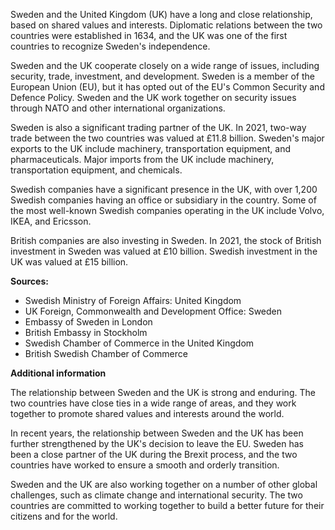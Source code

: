 Sweden and the United Kingdom (UK) have a long and close relationship, based on shared values and interests. Diplomatic relations between the two countries were established in 1634, and the UK was one of the first countries to recognize Sweden's independence.

Sweden and the UK cooperate closely on a wide range of issues, including security, trade, investment, and development. Sweden is a member of the European Union (EU), but it has opted out of the EU's Common Security and Defence Policy. Sweden and the UK work together on security issues through NATO and other international organizations.

Sweden is also a significant trading partner of the UK. In 2021, two-way trade between the two countries was valued at £11.8 billion. Sweden's major exports to the UK include machinery, transportation equipment, and pharmaceuticals. Major imports from the UK include machinery, transportation equipment, and chemicals.

Swedish companies have a significant presence in the UK, with over 1,200 Swedish companies having an office or subsidiary in the country. Some of the most well-known Swedish companies operating in the UK include Volvo, IKEA, and Ericsson.

British companies are also investing in Sweden. In 2021, the stock of British investment in Sweden was valued at £10 billion. Swedish investment in the UK was valued at £15 billion.

**Sources:**

- Swedish Ministry of Foreign Affairs: United Kingdom
- UK Foreign, Commonwealth and Development Office: Sweden
- Embassy of Sweden in London
- British Embassy in Stockholm
- Swedish Chamber of Commerce in the United Kingdom
- British Swedish Chamber of Commerce

**Additional information**

The relationship between Sweden and the UK is strong and enduring. The two countries have close ties in a wide range of areas, and they work together to promote shared values and interests around the world.

In recent years, the relationship between Sweden and the UK has been further strengthened by the UK's decision to leave the EU. Sweden has been a close partner of the UK during the Brexit process, and the two countries have worked to ensure a smooth and orderly transition.

Sweden and the UK are also working together on a number of other global challenges, such as climate change and international security. The two countries are committed to working together to build a better future for their citizens and for the world.